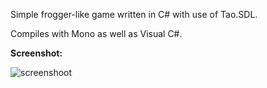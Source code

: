 Simple frogger-like game written in C# with use of Tao.SDL.

Compiles with Mono as well as Visual C#.

**Screenshot:**

 ![screenshoot](http://i.imgur.com/vLM6kl.png)
